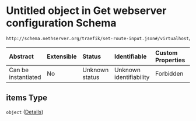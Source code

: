# Untitled object in Get webserver configuration Schema

```txt
http://schema.nethserver.org/traefik/set-route-input.json#/virtualhost/items
```



| Abstract            | Extensible | Status         | Identifiable            | Custom Properties | Additional Properties | Access Restrictions | Defined In                                                                    |
| :------------------ | :--------- | :------------- | :---------------------- | :---------------- | :-------------------- | :------------------ | :---------------------------------------------------------------------------- |
| Can be instantiated | No         | Unknown status | Unknown identifiability | Forbidden         | Forbidden             | none                | [set-route-input.json\*](traefik/set-route-input.json "open original schema") |

## items Type

`object` ([Details](set-route-input-virtualhost-items.md))

